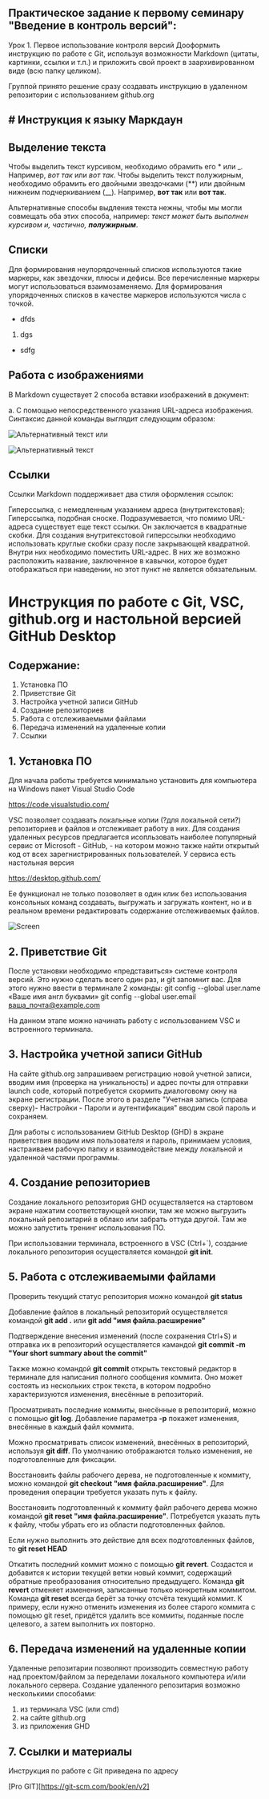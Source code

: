 ## Практическое задание к первому семинару "Введение в контроль версий": 

Урок 1. Первое использование контроля версий 
Дооформить инструкцию по работе с Git, используя возможности Markdown (цитаты, картинки, ссылки и т.п.) и приложить свой проект в заархивированном виде (всю папку целиком). 

Группой принято решение сразу создавать инструкцию в удаленном репозитории с использованием github.org

## # Инструкция к языку Маркдаун

## Выделение текста

Чтобы выделить текст курсивом, необходимо обрамить его * или _. Например, *вот так* или _вот так_.
Чтобы выделить текст полужирным, необходимо обрамить его двойными звездочками (**) или двойным нижнеим подчеркиванием (__). Например, **вот так** или __вот так__.

Альтернативные способы выдления текста нежны, чтобы мы могли совмещать оба этих способа, например: _текст может быть выполнен курсивом и, частично, **полужирным**_.

## Списки

Для формирования неупорядоченный списков используются такие маркеры, как звездочки, плюсы и дефисы. Все перечисленные маркеры могут использоваться взаимозаменяемо. Для формирования упорядоченных списков в качестве маркеров используются числа с точкой.
* dfds
1. dgs
+ sdfg

## Работа с изображениями

В Markdown существует 2 способа вставки изображений в документ:

a. С помощью непосредственного указания URL-адреса изображения. Синтаксис данной команды выглядит следующим образом:

![Альтернативный текст](/путь/к/изображению.jpg)
или

![Альтернативный текст](/путь/к/изображению.jpg "Подсказка")


## Ссылки

Ссылки
Markdown поддерживает два стиля оформления ссылок:

Гиперссылка, с немедленным указанием адреса (внутритекстовая);
Гиперссылка, подобная сноске.
Подразумевается, что помимо URL-адреса существует еще текст ссылки. Он заключается в квадратные скобки. Для создания внутритекстовой гиперссылки необходимо использовать круглые скобки сразу после закрывающей квадратной. Внутри них необходимо поместить URL-адрес. В них же возможно расположить название, заключенное в кавычки, которое будет отображаться при наведении, но этот пункт не является обязательным.

# Инструкция по работе с Git, VSC, github.org и настольной версией GitHub Desktop

## Содержание:
1. Установка ПО
2. Приветствие Git
3. Настройка учетной записи GitHub
4. Создание репозиториев
5. Работа с отслеживаемыми файлами
6. Передача изменений на удаленные копии
7. Ссылки


## 1. Установка ПО
Для начала работы требуется минимально установить для компьютера на Windows пакет Visual Studio Code

https://code.visualstudio.com/

VSC позволяет создавать локальные копии (?для локальной сети?) репозиториев и файлов и отслеживает работу в них. Для создания удаленных ресурсов предлагается исопльзовать наиболее популярный сервис от Microsoft - GitHub, - на котором можно также найти открытый код от всех зарегнистрированных пользователей. У сервиса есть настольная версия 

https://desktop.github.com/

Ее функционал не только позоволяет в один клик без использования консольных команд создавать, выгружать и загружать контент, но и в реальном времени редактировать содержание отслеживаемых файлов.

![Screen](C:\Users\User\Documents\GeekBrains\image.png)

## 2. Приветствие Git

После установки необходимо «представиться» системе контроля версий. Это нужно сделать всего один раз, и git запомнит вас. Для этого нужно ввести в терминале 2 команды:
git config --global user.name «Ваше имя англ буквами»
git config --global user.email ваша_почта@example.com

На данном этапе можно начинать работу с использованием VSC и встроенного терминала.

## 3. Настройка учетной записи GitHub

На сайте github.org запрашиваем регистрацию новой учетной записи, вводим имя (проверка на уникальность) и адрес почты для отправки launch code, который потребуется скормить диалоговому окну на экране регистрации. После этого в разделе "Учетная запись (справа сверху)- Настройки - Пароли и аутентификация" вводим свой пароль и сохраняем.

Для работы с использованием GitHub Desktop (GHD) в экране приветствия вводим имя пользователя и пароль, принимаем условия, настраиваем рабочую папку и взаимодействие между локальной и удаленной частями программы. 

## 4. Создание репозиториев

Создание локального репозитория GHD осуществляется на стартовом экране нажатим соответствующей кнопки, там же можно выгрузить локальный репозитарий в облако или забрать оттуда другой. Там же можно запустить тренинг использования ПО.

При использовании терминала, встроенного в VSC (Ctrl+`), создание локального репозитория осуществляется командой **git init**.

## 5. Работа с отслеживаемыми файлами

Проверить текущий статус репозитория можно командой **git status**

Добавление файлов в локальный репозиторий осуществляется командой **git add .**
или **git add "имя файла.расширение"**

Подтверждение внесения изменений (после сохранения Ctrl+S) и отправка их в репозиторий осуществляется камандой __git commit -m "Your short summary about the commit"__

Также можно командой **git commit** открыть текстовый редактор в терминале для написания полного сообщения коммита. Оно может состоять из нескольких строк текста, в котором подробно характеризуются изменения, внесённые в репозиторий.

Просматривать последние коммиты, внесённые в репозиторий, можно с помощью **git log**. Добавление параметра **-p** покажет изменения, внесённые в каждый файл коммита.

Можно просматривать список изменений, внесённых в репозиторий, используя  **git diff**. По умолчанию отображаются только изменения, не подготовленные для фиксации.

Восстановить файлы рабочего дерева, не подготовленные к коммиту, можно командой **git checkout "имя файла.расширение"**. Для проведения операции требуется указать путь к файлу.

Восстановить подготовленный к коммиту файл рабочего дерева можно командой **git  reset "имя файла.расширение"**. Потребуется указать путь к файлу, чтобы убрать его из области подготовленных файлов. 

Если нужно выполнить это действие для всех подготовленных файлов, то **git reset HEAD**

Откатить последний коммит можно с помощью **git revert**. Создастся и добавится к истории текущей ветки новый коммит, содержащий обратные преобразования относительно предыдущего. Команда **git revert** отменяет изменения, записанные только конкретным коммитом. Команда **git reset** всегда берёт за точку отсчёта текущий коммит. К примеру, если нужно отменить изменения из более старого коммита с помощью git reset, придётся удалить все коммиты, поданные после целевого, а затем выполнить их повторно.

## 6. Передача изменений на удаленные копии 

Удаленные репозитарии позволяют производить совместную работу над проектом/файлом за переделами локального компьютера и/или локального сервера. Создание удаленного репозитария возможно несколькими способами:
1. из терминала VSC (или cmd)
2. на сайте github.org
3. из приложения GHD

## 7. Ссылки и материалы 

Инструкция по работе с Git приведена по адресу 

[Pro GIT][https://git-scm.com/book/en/v2]


